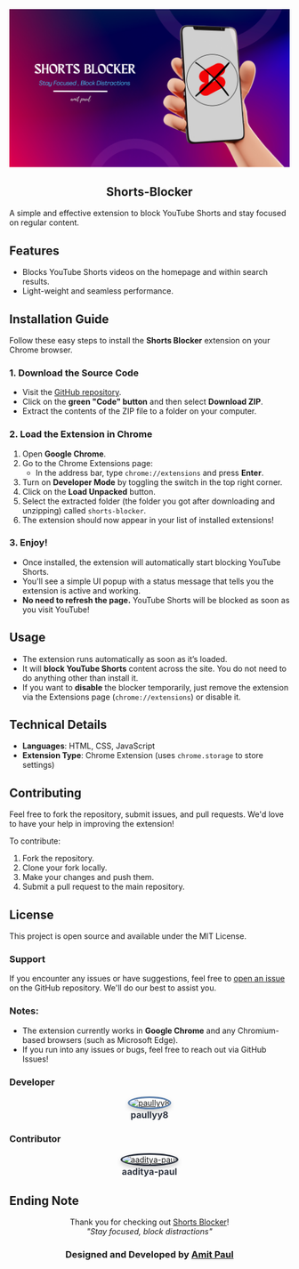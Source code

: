 <div align="center">
  <img src="./assets/icons/shorts-blocker-banner.jpg">
  <h2>Shorts-Blocker</h2>
</div>

A simple and effective extension to block YouTube Shorts and stay focused on regular content.

## **Features**
- Blocks YouTube Shorts videos on the homepage and within search results.
- Light-weight and seamless performance.

## **Installation Guide**

Follow these easy steps to install the **Shorts Blocker** extension on your Chrome browser.

### **1. Download the Source Code**

- Visit the [GitHub repository](https://github.com/paullyy8/shorts-blocker).
- Click on the **green "Code" button** and then select **Download ZIP**.
- Extract the contents of the ZIP file to a folder on your computer.

### **2. Load the Extension in Chrome**

1. Open **Google Chrome**.
2. Go to the Chrome Extensions page:
   - In the address bar, type `chrome://extensions` and press **Enter**.
3. Turn on **Developer Mode** by toggling the switch in the top right corner.
4. Click on the **Load Unpacked** button.
5. Select the extracted folder (the folder you got after downloading and unzipping) called `shorts-blocker`.
6. The extension should now appear in your list of installed extensions!

### **3. Enjoy!**

- Once installed, the extension will automatically start blocking YouTube Shorts.
- You'll see a simple UI popup with a status message that tells you the extension is active and working.
- **No need to refresh the page.** YouTube Shorts will be blocked as soon as you visit YouTube!

## **Usage**

- The extension runs automatically as soon as it’s loaded.
- It will **block YouTube Shorts** content across the site. You do not need to do anything other than install it.
- If you want to **disable** the blocker temporarily, just remove the extension via the Extensions page (`chrome://extensions`) or disable it.

## **Technical Details**

- **Languages**: HTML, CSS, JavaScript
- **Extension Type**: Chrome Extension (uses `chrome.storage` to store settings)

## **Contributing**

Feel free to fork the repository, submit issues, and pull requests. We'd love to have your help in improving the extension!

To contribute:
1. Fork the repository.
2. Clone your fork locally.
3. Make your changes and push them.
4. Submit a pull request to the main repository.

## **License**

This project is open source and available under the MIT License.

### **Support**

If you encounter any issues or have suggestions, feel free to [open an issue](https://github.com/paullyy8/shorts-blocker/issues) on the GitHub repository. We'll do our best to assist you.

### **Notes:**

- The extension currently works in **Google Chrome** and any Chromium-based browsers (such as Microsoft Edge).
- If you run into any issues or bugs, feel free to reach out via GitHub Issues!

### Developer
<p align="center">
  <a href="https://github.com/paullyy8" target="_blank">
    <img src="https://avatars.githubusercontent.com/u/129642624?v=4" alt="paullyy8" width="100" height="100" style="border-radius: 50%; border: 3px solid #5e81ac; box-shadow: 0 4px 8px rgba(0, 0, 0, 0.2); transition: transform 0.3s ease; object-fit: cover;" />
  </a>
  <br>
  <a href="https://github.com/paullyy8" target="_blank" style="font-size: 16px; color: #2e3440; text-decoration: none; font-weight: bold;">paullyy8</a>
</p>

### Contributor
<p align="center">
  <a href="https://github.com/aaditya-paul" target="_blank">
    <img src="https://avatars.githubusercontent.com/u/91450480?v=4" alt="aaditya-paul" width="100" height="100" style="border-radius: 50%; border: 3px solid #2e3440; box-shadow: 0 4px 8px rgba(0, 0, 0, 0.2); transition: transform 0.3s ease; object-fit: cover;" />
  </a>
  <br>
  <a href="https://github.com/aaditya-paul" target="_blank" style="font-size: 16px; color: #2e3440; text-decoration: none; font-weight: bold;">aaditya-paul</a>
</p>


## Ending Note

<p align="center">
  Thank you for checking out <a href="https://github.com/paullyy8/shorts-blocker" target="_blank">Shorts Blocker</a>! <br>
  <em>"Stay focused, block distractions"</em>
</p>

<h3 align="center">Designed and Developed by <a href="https://bento.me/amit-paul">Amit Paul</a></h3>